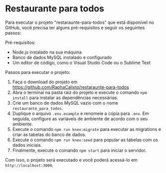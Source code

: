 # Restaurante para todos
Para executar o projeto "restaraunte-para-todos" que está disponível no GitHub, você precisa ter alguns pré-requisitos e seguir os seguintes passos:

Pré-requisitos:
- Node.js instalado na sua máquina
- Banco de dados MySQL instalado e configurado
- Um editor de código, como o Visual Studio Code ou o Sublime Text

Passos para executar o projeto:

1. Faça o download do projeto em https://github.com/RaphaCalixto/restaraunte-para-todos
2. Abra o terminal na pasta raiz do projeto e execute o comando `npm install` para instalar as dependências necessárias.
3. Crie um banco de dados MySQL vazio com o nome `restaurante_para_todos`.
4. Duplique o arquivo `.env.example` e renomeie a cópia para `.env`. Em seguida, configure as variáveis de ambiente de acordo com o seu ambiente.
5. Execute o comando `npm run knex:migrate` para executar as migrations e criar as tabelas do banco de dados.
6. Execute o comando `npm run knex:seed` para popular as tabelas com os dados iniciais.
7. Finalmente, execute o comando `npm start` para iniciar o servidor.

Com isso, o projeto será executado e você poderá acessá-lo em `http://localhost:3000`.
